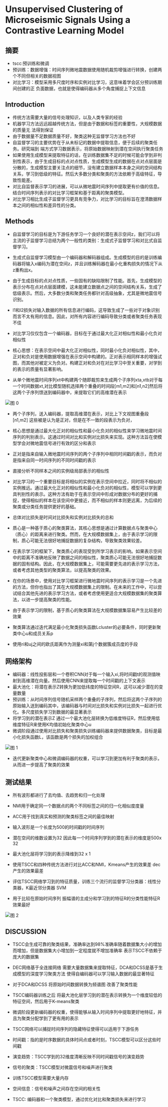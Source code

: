 # Unsupervised Clustering of Microseismic Signals Using a Contrastive Learning Model

## 摘要

* tscc:预训练和微调
* 预训练：数据增强：时间序列微地震数据使用随机裁剪增强进行转换，创建两个不同但相关的数据视图
* 对比学习：模型采用多尺度时序和实例对比学习，这意味着学会区分预训练期间创建的正
负面数据，也就是使得编码器从多个角度捕捉上下文信息


## Introduction


* 传统方法需要大量的信号处理知识，以及人类专家的经验
* 机器学习方法远远超越传统方法，但是由于数据和标签的重要性，大规模数据的质量无
法得到保证
* 由于数据量不足数据质量不好，聚类这种无监督学习方法也不好
* 自监督学习的主要优势在于从未标记的数据中提取信息，便于后续的聚类任务。研究端到
端方式学习数据表示，将原始数据映射到潜在空间执行聚类任务
* 如果使用生成模型来提取特征的话，在训练数据集不足的时候可能会学到非判别性表示，由于生成目标的点对点性质，生成模型生成的数据在点对点层面是分散的，生成模型主要关注点的细节，没有建立数据样本本身之间的空间结构关系，学习到低级的特征。然后大多数分类和聚类的方法依赖于高级特征，导致性能差。
* 对比自监督表示学习的进展，可以从微地震时间序列中提取更有价值的信息。结合时间序列表示的对比学习框架和基于距离的聚类模型。
* 对比学习相比生成子监督学习更具有竞争力，对比学习的目标旨在澄清数据样本之间的相似性和差异性的分类。
  

## Methods

* 自监督学习的目标是为下游任务学习一个良好的潜在表示空间z，我们可以将主流的子监督学习总结为两个一般性的类别：生成式子监督学习和对比式自监督学习。

* 生成式自监督学习模型由一个编码器和解码器组成。生成模型的目的是训练编码器将输入x编码为潜在空间z，并且训练解码器在最小化重构损失的情况下从z重构出x。
* 由于生成目标的点对点性质，一些固有的缺陷限制了性能。首先，生成模型的表示分布在点对点层面建模，这未能建立数据点之间的空间结构关系，生成了低级表示。然后，大多数分类和聚类任务都针对高级抽象，尤其是微地震信号识别。

* l1和l2损失对输入数据的所有信息进行编码，这导致生成了一些对于对象识别而言不太有用的信息。因此，对所有内容进行编码导致分类或者聚类任务表现不佳
* 对比学习仅仅包含一个编码器，目标在于通过最大化正对相似性和最小化负对相似性
* 核心思想：在表示空间中最大化正对相似性，同时最小化负对相似性，其中，正对和负对是使用数据增强在表示空间中构建的。正对表示相同样本的增强试图，而其他对被定义为负对。构建正对和负对在对比学习中至关重要，对学到的表示的质量有显著影响。
* 从单个微地震时间序列xt中构建两个随即裁剪来生成两个子序列xta,xtb对于每一个时间数据xt,对比模型随机选择两个重叠的时间段[m1,m2]和[n1,n2]然后将这两个子序列馈送到编码器中，来提取它们的高维潜在表示


![图 0](../images/35458046f74b93c54c4537a6fc15c05b0180dd7b5c64eac74a48bba306963d71.png)  


* 两个子序列，送入编码器，提取高维潜在表示，对比上下文视图重叠段[n1,m2] 这些被是认为是正对，但是在不一致的段表示为负对，

* 核心思想是通过最大化正对的相似性和最小化负对的相似性来学习微地震时间序列的判别表示。这通过时间对比和实例对比损失来实现。这种方法旨在使模型学会对微地震信号进行有效的区分和表示
* 正对是指来自输入微地震时间序列的两个子序列中相同时间戳的表示，而负对是指来自同一时间序列的不同时间戳的表示
* 直接分析不同样本之间的实例级局部表示的相似性
* 对比学习的一个重要目标是将相似的实例在表示空间中拉近，同时将不相似的实例推远。通过最大化正对的相似性和最小化负对的相似性，模型可以学到更具判别性的表示。这种方法有助于在表示空间中形成对数据分布的更好的捕捉，使得相似的样本在该空间中更接近，而不相似的样本则更远离，为后续的聚类或分类任务提供更好的基础。
* 总体对比损失是时间对比损失和实例对比损失的总和
* 质心是一种基于质心的聚类算法，其核心思想是通过计算数据点与聚类中心（质心）的距离来进行聚类。然而，在大规模数据集上，由于表示学习的限制，质心可能无法很好地捕捉数据的复杂结构，导致聚类效果较差。

* 在表示学习的框架下，聚类质心的表现受到所学习表示的影响。如果表示空间中的距离不准确地反映了数据之间的相似性，聚类质心可能无法很好地捕捉数据的固有结构。因此，在大规模数据集上，可能需要更先进的表示学习方法，或者考虑其他类型的聚类算法，以提高聚类的效果。

* 在你的场景中，使用对比学习框架进行微地震时间序列的表示学习是一个先进的方法，但你也指出了其在大规模数据集上的限制。在未来的工作中，可以尝试结合其他先进的表示学习方法，或者考虑使用更适合大规模数据集的聚类算法，以进一步提高聚类的性能。


* 由于表示学习的限制，基于质心的聚类算法在大规模数据集容易产生比较差的效果
* 聚类算法通过迭代满足最小化聚类损失函数Lcluster的必要条件，同时更新聚类中心u和成员关系p
* 使用ri和uj之间的欧氏距离作为测量xi和第j个数据簇成员度的手段


## 网络架构


* 编码器：线性投影层和一个卷积CNN对于每一个输入xi,将时间戳t的观测值映射到高维潜在向量。然后使用CNN来提取每一个时间戳的上下文表示
* 最大池化：将潜在表示Z转换为更加低纬度的特征空间R，这可以减少潜在的变量数量
* 预训练：从时间序列信号随机采样两个重叠的子序列，然后将这两个子序列的原始输入送到编码其中，该编码器与时间对比损失和实例对比损失一起进行优化。多尺度损失学习到数据的最显著表示
* 将学习到的潜在表示Z 通过一个最大池化层转换为低维度特征R，然后使用低维度特征R来使用K均值初始化聚类中心u
* 微调阶段通过使用对比损失和聚类损失训练编码器来提供数据聚类，目标是最小化损失函数L，该函数是两个损失的加权组合



![图 1](../images/17a3aa0093c3ea3ea9682609c914e7d11e6935303fe2acbf838ae6c4bcf14796.png)  



* 迭代更新聚类中心和微调编码器的权重，可以学习到更加有利于聚类的表示，从而进一步提高了聚类的效果

## 测试结果

* 所有波形都进行了去均值、去趋势和归一化处理
* NMI用于确定同一个数据点的两个不同标签之间的归一化相似度度量
* ACC用于找到真实和预测的聚类标签之间的最佳映射
* 输入波形是一个长度为500的时间戳的时间序列
* 潜在空间的维数设置为32 因此每一个时间序列学到的潜在表示的维度是500x 32
* 最大池化层将学习到的表示降维到32 x 1

* 使用TSCC和四种传统方法进行对比ACC和NMI，Kmeans产生的效果差 dec产生的效果最差
* 评估TSCC网络学习到的特征质量，训练三个流行的监督学习分类器：线性分类器，K最近邻分类器  SVM
* 用于比较在原始时间序列 振幅谱的主成分和学习到的特征R的分类性能特征R 效果最好


![图 2](../images/bc12c232374d951b2f2150683796b45012c5b96fa722de23cac13fbfb85d08f3.png)  

## DISCUSSION


* TSCC会生成可靠的聚类结果，准确率达到98%准确率随着数据集大小的增加而增加，但是数据集大小增加到一定程度就不增加准确率 表示TSCC不依赖于庞大的数据集

* DEC网络基于全连接网络 需要大量数据集来提取特征，DCA和DCSS是基于生成模型的深度学习聚类方法  使得自编码器可以学习输入数据的最显著特征
* 对于DCA和DCSS 将原始时间数据转换为频谱图 改善了聚类性能
* TSCC编码器训练之后 将最大池化层学习到的潜在表示转换为一个维度较低的特征空间，然后用于K-means聚类
*  微调阶段更新编码器的权重，使得能够从输入时间序列中提取更好地特征，并且为聚类分配学到了更有用的表示
*  TSCC网络可以捕捉时间序列的隐藏特征使得可以适用于下游任务
*  时间戳：指的是时序数据的具体时间点或者时刻，TSCC模型可以区分这些时间戳


* 演变趋势：TSCC学到的32维度清晰反映不同时间戳信号的演变趋势

* 信号的聚类：TSCC模型对微震信号和噪声进行聚类
* 训练TSCC模型需要大量内存


* 空间信息：信号和噪声之间存在空间的相关性
* TSCC: 编码器和一个聚类模型，通过优化对比和聚类损失来进行学习
